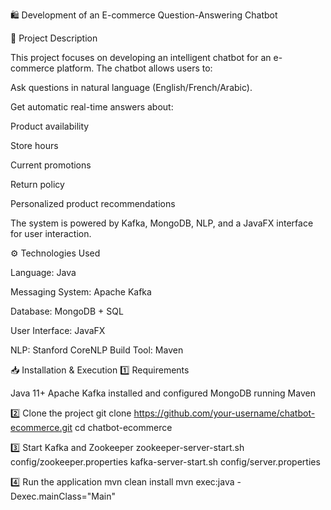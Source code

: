 🛍️ Development of an E-commerce Question-Answering Chatbot


📖 Project Description

This project focuses on developing an intelligent chatbot for an e-commerce platform. The chatbot allows users to:

Ask questions in natural language (English/French/Arabic).

Get automatic real-time answers about:

Product availability

Store hours

Current promotions

Return policy

Personalized product recommendations

The system is powered by Kafka, MongoDB, NLP, and a JavaFX interface for user interaction.

⚙️ Technologies Used

Language: Java

Messaging System: Apache Kafka

Database: MongoDB + SQL

User Interface: JavaFX

NLP: Stanford CoreNLP
Build Tool: Maven


📥 Installation & Execution
1️⃣ Requirements

Java 11+
Apache Kafka installed and configured
MongoDB running
Maven

2️⃣ Clone the project
git clone https://github.com/your-username/chatbot-ecommerce.git
cd chatbot-ecommerce

3️⃣ Start Kafka and Zookeeper
zookeeper-server-start.sh config/zookeeper.properties
kafka-server-start.sh config/server.properties

4️⃣ Run the application
mvn clean install
mvn exec:java -Dexec.mainClass="Main"
